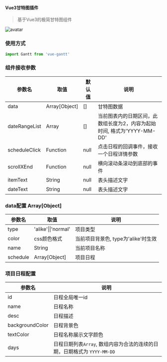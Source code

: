 #### Vue3甘特图插件
> 基于Vue3的极简甘特图组件

![avatar](https://blog.ddamy.com/assets/img/gantt.jpeg)

### 使用方式
```js
import Gantt from 'vue-gantt'
```

### 组件接收参数

| 参数名 | 取值 | 默认值 |说明 |
| ------ | ------ | ------ | ------ |
| data | Array[Object] | [] | 甘特图数据 |
| dateRangeList | Array | [] | 当前图表内的日期区间，此数组长度为2，内容为起始时间, 格式为'YYYY-MM-DD' |
| scheduleClick | Function | null | 点击日程的回调事件，接收一个日程详情参数 |
| scrollXEnd | Function | null | 横向滚动条滚动到底部的事件 |
| itemText | String | null | 表头描述文字 |
| dateText | String | null | 表头描述文字 |

### data配置 Array[Object]

| 参数名 | 取值  |说明 |
| ------ | ------ | ------ |
| type | 'alike'\|\|'normal' | 项目类型 |
| color | css颜色格式 | 当前项目背景色, type为'alike'时生效 |
| name | String | 当前项目名称 |
| schedule | Array[Object] | 项目日程 |

### 项目日程配置

| 参数名 |说明 |
| ------ | -------------------- |
| id | 日程全局唯一id |
| name | 日程名称 |
| desc | 日程描述 |
| backgroundColor | 日程背景色 |
| textColor | 日程名称展示文字颜色 |
| days | 日程日期列表`Array`, 数组内容为合法的连续的日期，日期格式为 `YYYY-MM-DD` |
